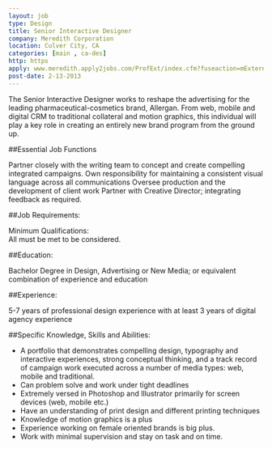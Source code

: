 ```yaml
---
layout: job
type: Design
title: Senior Interactive Designer
company: Meredith Corporation
location: Culver City, CA
categories: [main , ca-des]
http: https
apply: www.meredith.apply2jobs.com/ProfExt/index.cfm?fuseaction=mExternal.showJob&RID=5673&CurrentPage=5
post-date: 2-13-2013
---
```


The Senior Interactive Designer works to reshape the advertising for the leading pharmaceutical-cosmetics brand, Allergan. From web, mobile and digital CRM to traditional collateral and motion graphics, this individual will play a key role in creating an entirely new brand program from the ground up.

##Essential Job Functions

Partner closely with the writing team to concept and create compelling integrated campaigns.
Own responsibility for maintaining a consistent visual language across all communications
Oversee production and the development of client work
Partner with Creative Director; integrating feedback as required.

##Job Requirements:

Minimum Qualifications:  
All must be met to be considered.

##Education:

Bachelor Degree in Design, Advertising or New Media; or equivalent combination of experience and education

##Experience:

5-7 years of professional design experience with at least 3 years of digital agency experience

##Specific Knowledge, Skills and Abilities:

* A portfolio that demonstrates compelling design, typography and interactive experiences, strong conceptual thinking, and a track record of campaign work executed across a number of media types: web, mobile and traditional.
* Can problem solve and work under tight deadlines
* Extremely versed in Photoshop and Illustrator primarily for screen devices (web, mobile etc.)
* Have an understanding of print design and different printing techniques
* Knowledge of motion graphics is a plus
* Experience working on female oriented brands is big plus.
* Work with minimal supervision and stay on task and on time. 
